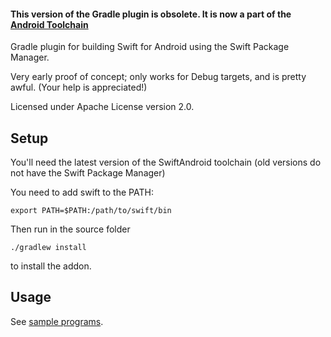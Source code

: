 
#### This version of the Gradle plugin is obsolete. It is now a part of the  [Android Toolchain](http://johnholdsworth.com/android_toolchain.tgz)

Gradle plugin for building Swift for Android using the Swift Package Manager.

Very early proof of concept; only works for Debug targets, and is pretty awful. (Your help is appreciated!)

Licensed under Apache License version 2.0.

## Setup

You'll need the latest version of the SwiftAndroid toolchain (old versions
do not have the Swift Package Manager)

You need to add swift to the PATH:

`export PATH=$PATH:/path/to/swift/bin`

Then run in the source folder

`./gradlew install`

to install the addon.

## Usage

See [sample programs](https://github.com/SwiftAndroid/swift-android-samples).
